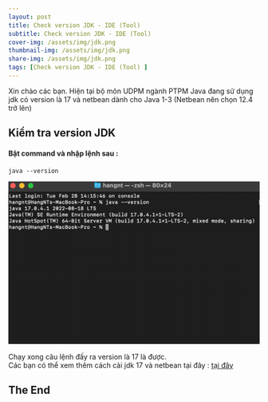 ```yaml
---
layout: post
title: Check version JDK - IDE (Tool) 
subtitle: Check version JDK - IDE (Tool)
cover-img: /assets/img/jdk.png
thumbnail-img: /assets/img/jdk.png
share-img: /assets/img/jdk.png
tags: [Check version JDK - IDE (Tool) ]
---
```


Xin chào các bạn. Hiện tại bộ môn UDPM ngành PTPM Java đang sử dụng jdk 
có version là 17 và netbean dành cho Java 1-3 (Netbean nên chọn 12.4 trở lên)
## Kiểm tra version JDK 
####  Bật command và nhập lệnh sau :
``` 
java --version
```

![img.png](../assets/img/hang/img.png)

Chạy xong câu lệnh đấy ra version là 17 là được.
<br/>
Các bạn có thể xem thêm cách cài jdk 17 và netbean tại đây : [tại đây](https://youtu.be/3JiWOF-KM5c) 

## The End